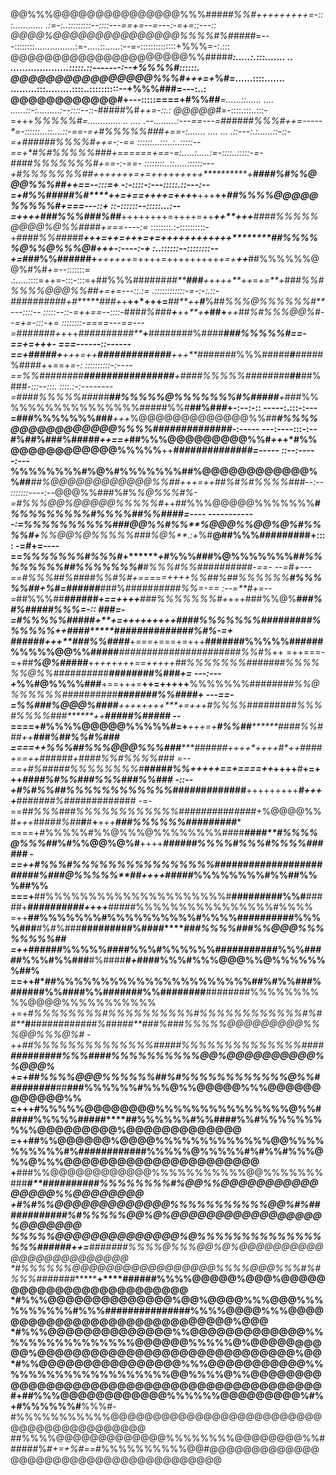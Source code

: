 

@@%%%@@@@@@@@@@@@@@@%%%###*##%%#+++++++++=-:::............ .:=-:..:::::::::--::::---==+=--=---:-=+=::---::
@@@@%@@@@@@@@@@@@@@@%%%%#%#####*=---::::::::................:=-.....::......:--=-::::::::::::::+%%%=-:.:::
@@@@@@@@@@@@@@@@@@@@@%%#####****:.....:.:::....... ..  ....................:::::.::-------:--+%%%%#::::::.
@@@@@@@@@@@@@@@@%%%#*+++=+*%#****=......::::....... .........:::.........::::..::::::::::--+%%%###=---:..:
@@@@@@@@@@@@#+---:::::====+#%%##***=......::......   .... ......::-:.........:--::::--::-*#####%#*++=-::.:
@@@@@#*=-::::.:::..:::-=+++*%%%%%#***=.............   ..   ....  .--.........:---==---=######%%%#*++=-----
*=-::::::...::....::-==-=+**#%%%%%###**+==-:.......  .... ... .::---:.:......::-::-=+######%%%%#**++=-:-==
::::::...:::..:..:::::--==+*#%#%%%%%###**+======+==-=:.....:.....:=-::::..:::::-=-*#*###%%%%%%%#*+==-:-==-
::::::::..::.....::::::---+*#%%%%%%%#*#*+++++++=+=+++++++++**********+********####%#%%@@@%%%##*++==--:::=+
-:-::::-:---:::::.::---:--=+#%%#####%*#****++=+==++++=+++*****+**+++**++****#*#%%%%@@@@@%%%%%#*+===---::+*
::-::::::--:::::...:--=++++###%%%###%##***++++++++=++++=++****++**+*++****####%%%%%@@@@%@%%####+===----:=*
::::::::.:-::::::::::-+*####%%#####*******+++=++=+++=+=+++++*+++++++********##%%%%%@%%@%%%@#*+*++-:----:-+
:..::::::--::::::::--+=*###%%######****+***++++++*=++++=+++++++++*+=+****++***##%%%%%%@@%#%#*+=*--:::::::=
.:.....::::=++=-:::-:::=+##%%%######****#*#*****###***+++*++**+*+*=*+=**+****###%%#%%%%@@@%%##+=+=---::.:=
.::::::::::::-=-:-:.::-##*######*#****#+#*****##*#*+*+**++*+++=**#*#**++****#***%##*%%%@%%%%%%#**---::::--
:::::--::-=++==--::::-*###*#%###**+**++**+****************+*******##******+***++**##%#%%%@@%#*--=+=-:::-+=
::::::::-====---==---=*######*#***+*+++*######*#*###*****+***###*#####%#*##*#*******###%%%%%#*==-=*=+=+++-
*===------::------==+#####*+***+++=++**#############***+++**##*#####%%%#####****#****#####%####++==+***=-:
::::::::::-:----==*%%#####*###******################******+*#*###%%%%%#######*#****##****##%###*-:::--:::.
::::.:-:--------=####%%%%%#####**##%%%%%@%%%%%%%#%#####**+*###%%%%%%%%%%%%%%%%%#####%%#**##%#*##*+-:--:-::
-----:.:::-:---=###%%%%%%%###***+++*%@@@@@@@@@@@@@%%##*****#%%%%@@@@@@@@@@@@%%%%#*##*###########***-:-----
---:----:::-:--#%##%###%#####*++==+*##%%%@@@@@@@@@%%#*++*+*#%%@@@@@@@@@@@@%%%%%**++***##############=-----
::--:-----:---*%%%%%%%%#%@%#%%%%%%%##%@@@@@@@@@@@@%%##****##%@@@@@@@@@@@@%%##*+++=++***##%#%#%%%%###*--:--
:::::::----:--*@@@%%###%#%*%@%%%#%-=#%%%@@%@@@@@%%%%%#*++##%%%@@@@@%%%%%%%****#%%%%%%%%%#%%%%##%%####=----
------------:=%%%%%%%%%%#*##@@%%#%%**%@@@%%@@%@%#%%%%#+****%%@@%@%%%%%###%@%**.:+*%#**@##%%%#########+::::
-=*#*+=----==*%%%%%%%#%%%#*+*******+*#%%%###%@%%%%%%%#*****#%%%%%%%%##%%%%%%%#**#%*%*%*#%%#*#########*-==-
--=*#**+---==#%%%##%####%%#%#*+=====++++%%##%##%%%%%%*******#%%%%%##+*%#=#####***#***###%#####*#####%%=-==
:--=**#+=--=*##%%%##******######*+==+++*+**###%%%%%%%#*+*+++###%%@%****************##**#%#%**###*##%%%=-::
****###*=-=#%%%%%#####***+**+*=*+++++++++*####%%%%%%%#########%%%%%%*++***####*****########*##*####%#%*-=+
######+++**##*#%%###*#***+*===+*===+=+++**#######%%%%%######%%%%%@@%%#####***######################%%#%*++
=++===-=+*##**%@%#####***+*+++++++==+++++***##%%%%%%%#######%%%%%%@%%####*####*##*********###**#####%###+=
---:---+*%%**#@%%%%##**#**+==+++=**++=+++++**%%%%%%%###*#####%%@%%%%%%###*##*#***##*##*****#*######%%####+
---==-=*%%###%@@@%####***++++++++****+=++*+**#%%%%#####**####%%%#%%%%###*******+*+***********#*####%#####*
--====+#%%%%@@@@@%%%%%#******=+*****+++=+****#%%##**********#**##*#%%###*++****************#*##%##%%#%#*##
====++*%%%##%%%@@@%%%###****************######**++++*+**+++**#*++**####**+==**++**######*+*####%%#%%%%##*#
=--==+*#%#####%%%%%%%%#***********##***###%%**+++++==+====++***++++**#****+=+++*****####%#%%###%%%###%%###
-::--+#%#%%##%%%%%%%%%%%%#####*****#######**#******+++++++++*********#*****+*+++***##*#####%###*##########
-=-==*##%%%###%%%%%%%%%%%%#######*###*####*+%@@@@%%#*+++*####*#%##***#**#**+**+++***###%%%%%%#########****
====+#%%%%%#%%@%%%@%%%%%%%%####*******####**#%%%%@%%%#*#%#%%@@%@%#******++++*****######%%%%#%%%#%%%%######
-==++*#%%%#%%%%%%%%%%%%%%%%###################*#####%##**#@%%%%%****#*#*++++*****#####%%%%%%%%#%%##%%%##%%
===+**##%%%%%%%%%%%%%%%%%%%%%#***##*#######%%#***#####*+****##########*++++****#*####%%%%%%%%%%%%%%%%#%%%%
=++**##%%%%%%%#%%%%%%%%%%#%%%%##########%%%%###**#%#%###**#########%###*#*******##*#%%%%###%%@@@%%%%%%%%##
=++*######%%%%%####%%%#%%%%%%###########%%%#####%%%#%%###**#%####**#*****+*****####%%%#%%%@@@%%@%%%%%%%##%
==++#*##%%%%%%%%%%%%%%%%%%%%%%##%#%%###%######%%####%%#######%%########**########%%%%%%%%%%@@@@%%%%%%%%%%%
+=+****#%%%%%%%%#%%%%%%%%%%#%%%%%%%%%%%%#%##*****#***########*####%#####**###%###%%%%%@@@@@@@@@%%%@@%%%@%#
-+*+*##%%%%%%%%%%%%%%#####%%%%%%%%%%%%%%####*************#####****####%%%####%%%%%%%%%%@@%@@@@@@@@@@%%@@@%
+=+*##%%%%@@@%%%%%%##%#%%%%%%%%%%%%@%%####***###*********#***#**##**###%%%%%%#%%%@%%@@@@@%%%@@@@@@@@@@@@%%
=+++#%%%%%@@@@@@@@%%%%%%%%%%%%%%%@%%#####%%%%%#####****##%%%%%%#%%####%%#%%%%%%%%%%@@@@@@@@@%@@@@@@@@@@@@@
=++##%%@@@@@@%@@@@%%%%%%%%%%%%%@@%%%%%%%%%%#%############%%%%%@%%%%%#%#%%#%%%@%%@%%%@@@@@@@@@@@@@@@@@@@@@@
+**###%%@@@@@@@@@@@@%%%%%%%%%%%@@%%%%%%%###**********#**##########%%%%%%%%#%@@%%@@@@@@@@@@@@@@@@%%@@@@@@@@
+*#%#%%@@@@@@@@@@@@@%%%%%%%%%%%@@%#%#########*********************###%#%%%%%@@%@%@@@@@@@@@@@@@@@@@%@@@@@@@
**%%%%%@@@@@@@@@@@@@@%@%%%%%%%%%%%%%%%%%######********+**+=***#######%%%%@%%%@@%@%@@@@@@@@@@@@@@@@@@@@@@@@
*#%%%%%%@@@@@@@@@@@@@@@@@%%%%@@@%%%#%#%%%#######********+****######%%%%@@@@@%@@@%@@@@@@@@@@@@@@@@@@@@@@@@@
*#%%%@@@@@@@@@@@@@@%@@%@@@@%%%@@@%%%%%%%%%%#%%%###############%%%%@@@@%%%@@@@@@@@@@@@@@@@@@@@@@@@@@@@@%@@@
*#%%%@@@@@@@@@@@@@@%%@@@@@@@@@@@@@%%%%%%%%%%%%%%%%@@@@@@%%%%%@%@@@@@@@@@@%@@@@@@@@@@@@@@@@@@@@@@@@@@@@@%@@
*#%%@@@@@@@@@@@@@@@@%%%@@@@@@@@@@@%%%%%%%%%%%%%%%%%%%%@@%%%%@%%@@@@@@@@@@@@@@@@@@@@@@@@@@@@@@@@@@@@@@@@@@@
#+##%%%@@@@@@@@@@@@%%%%%%@@@@@@@@@%#%+#%%%%%%#**%%%#-#%%%%%%%%%%%@@@@@@@@@@@@@@@@@@@@@@@@@@@@@@@@@@@@@@@@@
##%%%%@@@@@@@@@@@@@%%%%%%%%@@@@@@@@%%######%#*+=+%#==*#%%%%%%%%%%@@#@@@@@@@@@@@@@@@@@@@@@@@@@@@@@@@@@@@@@@

